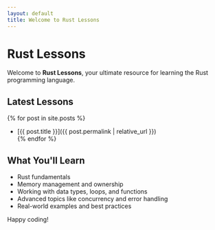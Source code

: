 ```yaml
---
layout: default
title: Welcome to Rust Lessons
---
```


# Rust Lessons
Welcome to **Rust Lessons**, your ultimate resource for learning the Rust programming language.

## Latest Lessons
{% for post in site.posts %}
- [{{ post.title }}]({{ post.permalink | relative_url }})  
{% endfor %}

## What You'll Learn
- Rust fundamentals
- Memory management and ownership
- Working with data types, loops, and functions
- Advanced topics like concurrency and error handling
- Real-world examples and best practices

Happy coding!